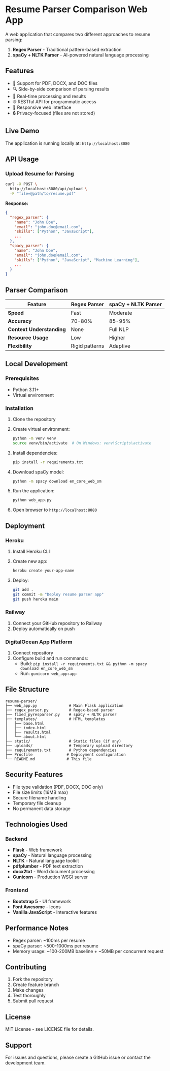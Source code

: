 # Resume Parser Comparison Web App

A web application that compares two different approaches to resume parsing:
1. **Regex Parser** - Traditional pattern-based extraction
2. **spaCy + NLTK Parser** - AI-powered natural language processing

## Features

- 📄 Support for PDF, DOCX, and DOC files
- 🔍 Side-by-side comparison of parsing results
- 🎯 Real-time processing and results
- 🌐 RESTful API for programmatic access
- 📱 Responsive web interface
- 🔒 Privacy-focused (files are not stored)

## Live Demo

The application is running locally at: `http://localhost:8080`

## API Usage

### Upload Resume for Parsing

```bash
curl -X POST \
  http://localhost:8080/api/upload \
  -F "file=@path/to/resume.pdf"
```

**Response:**
```json
{
  "regex_parser": {
    "name": "John Doe",
    "email": "john.doe@email.com",
    "skills": ["Python", "JavaScript"],
    ...
  },
  "spacy_parser": {
    "name": "John Doe",
    "email": "john.doe@email.com",
    "skills": ["Python", "JavaScript", "Machine Learning"],
    ...
  }
}
```

## Parser Comparison

| Feature | Regex Parser | spaCy + NLTK Parser |
|---------|-------------|-------------------|
| **Speed** | Fast | Moderate |
| **Accuracy** | 70-80% | 85-95% |
| **Context Understanding** | None | Full NLP |
| **Resource Usage** | Low | Higher |
| **Flexibility** | Rigid patterns | Adaptive |

## Local Development

### Prerequisites

- Python 3.11+
- Virtual environment

### Installation

1. Clone the repository
2. Create virtual environment:
   ```bash
   python -m venv venv
   source venv/bin/activate  # On Windows: venv\Scripts\activate
   ```

3. Install dependencies:
   ```bash
   pip install -r requirements.txt
   ```

4. Download spaCy model:
   ```bash
   python -m spacy download en_core_web_sm
   ```

5. Run the application:
   ```bash
   python web_app.py
   ```

6. Open browser to `http://localhost:8080`

## Deployment

### Heroku

1. Install Heroku CLI
2. Create new app:
   ```bash
   heroku create your-app-name
   ```

3. Deploy:
   ```bash
   git add .
   git commit -m "Deploy resume parser app"
   git push heroku main
   ```

### Railway

1. Connect your GitHub repository to Railway
2. Deploy automatically on push

### DigitalOcean App Platform

1. Connect repository
2. Configure build and run commands:
   - Build: `pip install -r requirements.txt && python -m spacy download en_core_web_sm`
   - Run: `gunicorn web_app:app`

## File Structure

```
resume-parser/
├── web_app.py              # Main Flask application
├── regex_parser.py         # Regex-based parser
├── fixed_pyresparser.py    # spaCy + NLTK parser
├── templates/              # HTML templates
│   ├── base.html
│   ├── index.html
│   ├── results.html
│   └── about.html
├── static/                 # Static files (if any)
├── uploads/                # Temporary upload directory
├── requirements.txt        # Python dependencies
├── Procfile               # Deployment configuration
└── README.md              # This file
```

## Security Features

- File type validation (PDF, DOCX, DOC only)
- File size limits (16MB max)
- Secure filename handling
- Temporary file cleanup
- No permanent data storage

## Technologies Used

### Backend
- **Flask** - Web framework
- **spaCy** - Natural language processing
- **NLTK** - Natural language toolkit
- **pdfplumber** - PDF text extraction
- **docx2txt** - Word document processing
- **Gunicorn** - Production WSGI server

### Frontend
- **Bootstrap 5** - UI framework
- **Font Awesome** - Icons
- **Vanilla JavaScript** - Interactive features

## Performance Notes

- Regex parser: ~100ms per resume
- spaCy parser: ~500-1000ms per resume
- Memory usage: ~100-200MB baseline + ~50MB per concurrent request

## Contributing

1. Fork the repository
2. Create feature branch
3. Make changes
4. Test thoroughly
5. Submit pull request

## License

MIT License - see LICENSE file for details.

## Support

For issues and questions, please create a GitHub issue or contact the development team.